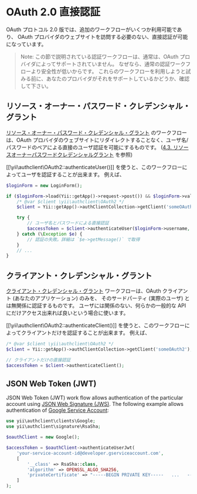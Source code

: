 OAuth 2.0 直接認証
==================

OAuth プロトコル 2.0 版では、追加のワークフローがいくつか利用可能であり、
OAuth プロバイダのウェブサイトを訪問する必要のない、直接認証が可能になっています。

> Note: この節で説明されている認証ワークフローは、通常は、OAuth プロバイダによってサポートされていません。
  なぜなら、通常の認証ワークフローより安全性が低いからです。
  これらのワークフローを利用しようと試みる前に、あなたのプロバイダがそれをサポートしているかどうか、確認して下さい。


## リソース・オーナー・パスワード・クレデンシャル・グラント

[リソース・オーナー・パスワード・クレデンシャル・グラント](https://tools.ietf.org/html/rfc6749#section-4.3) のワークフローは、OAuth プロバイダのウェブサイトにリダイレクトすることなく、ユーザ名/パスワードのペアによる直接のユーザ認証を可能にするものです。
([4.3.  リソースオーナーパスワードクレデンシャルグラント](http://openid-foundation-japan.github.io/rfc6749.ja.html#grant-password) を参照)

[[\yii\authclient\OAuth2::authenticateUser()]] を使うと、このワークフローによってユーザを認証することが出来ます。
例えば、

```php
$loginForm = new LoginForm();

if ($loginForm->load(Yii::getApp()->request->post()) && $loginForm->validate()) {
    /* @var $client \yii\authclient\OAuth2 */
    $client = Yii::getApp()->authClientCollection->getClient('someOAuth2');

    try {
        // ユーザ名とパスワードによる直接認証
        $accessToken = $client->authenticateUser($loginForm->username, $loginForm->password);
    } catch (\Exception $e) {
        // 認証の失敗。詳細は `$e->getMessage()` で取得
    }
    // ...
}
```


## クライアント・クレデンシャル・グラント

[クライアント・クレデンシャル・グラント](https://tools.ietf.org/html/rfc6749#section-4.4) ワークフローは、OAuth クライアント (あなたのアプリケーション) のみを、
そのサードパーティ (実際のユーザ) とは無関係に認証するものです。
ユーザには関係のない、何らかの一般的な API にだけアクセス出来れば良いという場合に使います。

[[\yii\authclient\OAuth2::authenticateClient()]] を使うと、このワークフローによってクライアントだけを認証することが出来ます。
例えば、

```php
/* @var $client \yii\authclient\OAuth2 */
$client = Yii::getApp()->authClientCollection->getClient('someOAuth2');

// クライアントだけの直接認証
$accessToken = $client->authenticateClient();
```


## JSON Web Token (JWT)

JSON Web Token (JWT) work flow allows authentication of the particular account using [JSON Web Signature (JWS)](https://tools.ietf.org/html/rfc7515).
The following example allows authentication of [Google Service Account](https://developers.google.com/identity/protocols/OAuth2ServiceAccount):

```php
use yii\authclient\clients\Google;
use yii\authclient\signature\RsaSha;

$oauthClient = new Google();

$accessToken = $oauthClient->authenticateUserJwt(
    'your-service-account-id@developer.gserviceaccount.com',
    [
        '__class' => RsaSha::class,
        'algorithm' => OPENSSL_ALGO_SHA256,
        'privateCertificate' => "-----BEGIN PRIVATE KEY-----   ...   -----END PRIVATE KEY-----\n"
    ]
);
```

